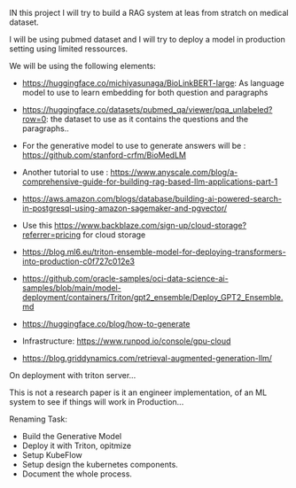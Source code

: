IN this project I will try to build a RAG system at leas from stratch on medical dataset. 

I will be using pubmed dataset and I will try to deploy a model in production setting using limited ressources.

We will be using the following elements: 


- https://huggingface.co/michiyasunaga/BioLinkBERT-large:  As language model to use to learn embedding for both question and paragraphs
- https://huggingface.co/datasets/pubmed_qa/viewer/pqa_unlabeled?row=0: the dataset to use as it contains the questions and the paragraphs..
- For the generative model to use to generate answers will be : https://github.com/stanford-crfm/BioMedLM
- Another tutorial to use : https://www.anyscale.com/blog/a-comprehensive-guide-for-building-rag-based-llm-applications-part-1
- https://aws.amazon.com/blogs/database/building-ai-powered-search-in-postgresql-using-amazon-sagemaker-and-pgvector/
- Use this https://www.backblaze.com/sign-up/cloud-storage?referrer=pricing for cloud storage
- https://blog.ml6.eu/triton-ensemble-model-for-deploying-transformers-into-production-c0f727c012e3

- https://github.com/oracle-samples/oci-data-science-ai-samples/blob/main/model-deployment/containers/Triton/gpt2_ensemble/Deploy_GPT2_Ensemble.md

- https://huggingface.co/blog/how-to-generate

- Infrastructure:
 https://www.runpod.io/console/gpu-cloud

 - https://blog.griddynamics.com/retrieval-augmented-generation-llm/
 

On deployment with triton server...

This is not a research paper is it an engineer implementation, of an ML system to see if things will work in Production... 



Renaming Task:

- Build the Generative Model
- Deploy it with Triton, opitmize 
- Setup KubeFlow 
- Setup design the kubernetes components.
- Document the whole process.
